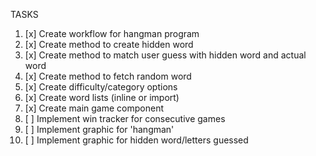 TASKS

1. [x] Create workflow for hangman program
2. [x] Create method to create hidden word
3. [x] Create method to match user guess with hidden word and actual word
4. [x] Create method to fetch random word
5. [x] Create difficulty/category options
6. [x] Create word lists (inline or import)
7. [x] Create main game component
8. [ ] Implement win tracker for consecutive games
9. [ ] Implement graphic for 'hangman'
10. [ ] Implement graphic for hidden word/letters guessed
